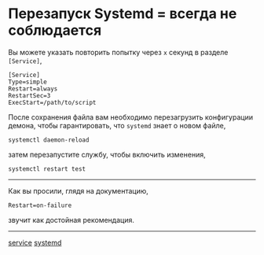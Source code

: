 # Перезапуск Systemd = всегда не соблюдается

Вы можете указать повторить попытку через `x` секунд в разделе `[Service]`,

```
[Service]
Type=simple
Restart=always
RestartSec=3
ExecStart=/path/to/script

```

После сохранения файла вам необходимо перезагрузить конфигурации демона, чтобы гарантировать, что `systemd` знает о новом файле,

```
systemctl daemon-reload

```

затем перезапустите службу, чтобы включить изменения,

```
systemctl restart test

```

* * *

Как вы просили, глядя на документацию,

```
Restart=on-failure

```

звучит как достойная рекомендация.

**********
[service](/tags/service.md)
[systemd](/tags/systemd.md)
